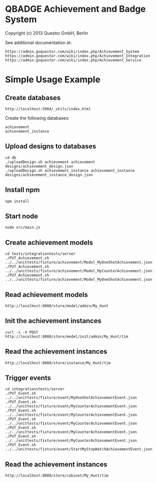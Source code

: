 # QBADGE Achievement and Badge System

Copyright (c) 2013 Questor GmbH, Berlin

See additional documentation at:

    https://admin.goquestor.com/wiki/index.php/Achievement_System
    https://admin.goquestor.com/wiki/index.php/Achievement_Integration
    https://admin.goquestor.com/wiki/index.php/Achievement_Service

# Simple Usage Example

## Create databases

    http://localhost:5984/_utils/index.html

Create the following databases:

    achievement
    achievement_instance

## Upload designs to databases

    cd db
    ./uploadDesign.sh achievement achievement designs/achievement_design.json
    ./uploadDesign.sh achievement_instance achievement_instance designs/achievement_instance_design.json

## Install npm

    npm install

## Start node

    node src/main.js

## Create achievement models

    cd tests/integrationtests/server
    ./PUT_Achievement.sh ../../unittests/fixture/achievement/Model_MyOneShotAchievement.json
    ./PUT_Achievement.sh ../../unittests/fixture/achievement/Model_MyCounterAchievement.json
    ./PUT_Achievement.sh ../../unittests/fixture/achievement/Model_MyOneShotAchievement.json

## Read achievement models

    http://localhost:8080/store/model/admin/My_Hunt

## Init the achievement instances

    curl -s -X POST http://localhost:8080/store/model/init/admin/My_Hunt/tim

## Read the achievement instances

    http://localhost:8080/store/instance/My_Hunt/tim

## Trigger events

    cd integrationstests/server
    ./PUT_Event.sh ../../unittests/fixture/event/MyOneShotAchievementEvent.json
    ./PUT_Event.sh ../../unittests/fixture/event/MyCounterAchievementEvent.json
    ./PUT_Event.sh ../../unittests/fixture/event/MyCounterAchievementEvent.json
    ./PUT_Event.sh ../../unittests/fixture/event/MyCounterAchievementEvent.json
    ./PUT_Event.sh ../../unittests/fixture/event/MyCounterAchievementEvent.json
    ./PUT_Event.sh ../../unittests/fixture/event/MyCounterAchievementEvent.json
    ./PUT_Event.sh ../../unittests/fixture/event/StartMyStopWatchAchievementEvent.json

## Read the achievement instances

    http://localhost:8080/store/cabinet/My_Hunt/tim
